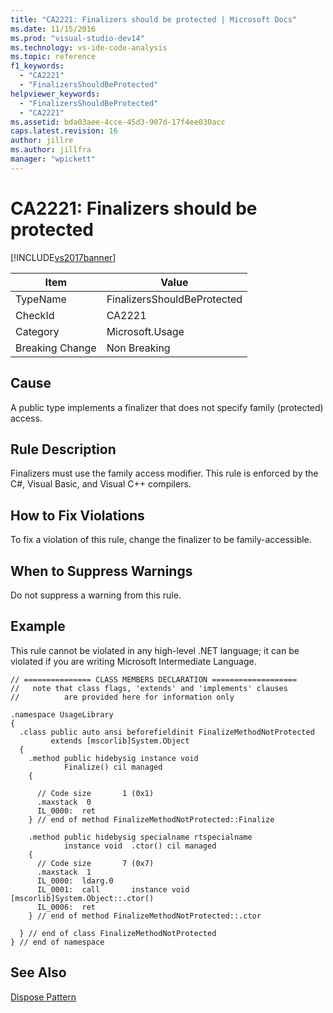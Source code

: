 ```yaml
---
title: "CA2221: Finalizers should be protected | Microsoft Docs"
ms.date: 11/15/2016
ms.prod: "visual-studio-dev14"
ms.technology: vs-ide-code-analysis
ms.topic: reference
f1_keywords:
  - "CA2221"
  - "FinalizersShouldBeProtected"
helpviewer_keywords:
  - "FinalizersShouldBeProtected"
  - "CA2221"
ms.assetid: bda03aee-4cce-45d3-907d-17f4ee030acc
caps.latest.revision: 16
author: jillre
ms.author: jillfra
manager: "wpickett"
---
```

# CA2221: Finalizers should be protected
[!INCLUDE[vs2017banner](../includes/vs2017banner.md)]

|Item|Value|
|-|-|
|TypeName|FinalizersShouldBeProtected|
|CheckId|CA2221|
|Category|Microsoft.Usage|
|Breaking Change|Non Breaking|

## Cause
 A public type implements a finalizer that does not specify family (protected) access.

## Rule Description
 Finalizers must use the family access modifier. This rule is enforced by the C#, Visual Basic, and Visual C++ compilers.

## How to Fix Violations
 To fix a violation of this rule, change the finalizer to be family-accessible.

## When to Suppress Warnings
 Do not suppress a warning from this rule.

## Example
 This rule cannot be violated in any high-level .NET language; it can be violated if you are writing Microsoft Intermediate Language.

```
// =============== CLASS MEMBERS DECLARATION ===================
//   note that class flags, 'extends' and 'implements' clauses
//          are provided here for information only

.namespace UsageLibrary
{
  .class public auto ansi beforefieldinit FinalizeMethodNotProtected
         extends [mscorlib]System.Object
  {
    .method public hidebysig instance void
            Finalize() cil managed
    {

      // Code size       1 (0x1)
      .maxstack  0
      IL_0000:  ret
    } // end of method FinalizeMethodNotProtected::Finalize

    .method public hidebysig specialname rtspecialname
            instance void  .ctor() cil managed
    {
      // Code size       7 (0x7)
      .maxstack  1
      IL_0000:  ldarg.0
      IL_0001:  call       instance void [mscorlib]System.Object::.ctor()
      IL_0006:  ret
    } // end of method FinalizeMethodNotProtected::.ctor

  } // end of class FinalizeMethodNotProtected
} // end of namespace
```

## See Also
 [Dispose Pattern](https://msdn.microsoft.com/library/31a6c13b-d6a2-492b-9a9f-e5238c983bcb)
